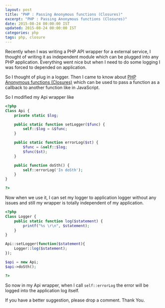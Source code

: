 ```yaml
---
layout: post
title: "PHP : Passing Anonymous functions (Closures)"
excerpt: "PHP : Passing Anonymous functions (Closures)"
date: 2015-08-24 00:00:00 IST
updated: 2015-08-24 00:00:00 IST
categories: php
tags: php, closure
---
```


Recently when I was writing a PHP API wrapper for a external service, I thought of writing it as independent module which can be plugged into any PHP application. Everything went nice but when I need to do some logging I was forced to depended on application.

So I thought of plug in a logger. Then I came to know about [PHP Anonymous functions (Closures)](http://www.php.net/manual/en/functions.anonymous.php) which can be used to pass a function as a callback to another function like in JavaScript.

So I modified my Api wrapper like

```php
<?php
Class Api {
    private static $log;

    public static function setLogger($func) {
        self::$log = &$func;
    }

    public static function errorLog($st) {
        $func = &self::$log;
        $func($st);
    }

    public function doSth() {
        self::errorLog('In doSth');
    }
}

?>
```

Now when we use it, I can set my logger to application logger without any issues and still my wrapper is totally independent of my application.

```php
<?php
Class Logger {
    public static function log($statement) {
        printf("%s \r\n", $statement);
    }
}

Api::setLogger(function($statement){
    Logger::log($statement);
});

$api = new Api;
$api->doSth();

?>
```

So now in my Api wrapper, when I call `self::errorLog` the error will be logged into the application log itself.

If you have a better suggestion, please drop a comment.
Thank You.

